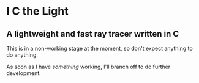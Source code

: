 # I C the Light
## A lightweight and fast ray tracer written in C

This is in a non-working stage at the moment, so don't expect anything to do anything.

As soon as I have *something* working, I'll branch off to do further development.
